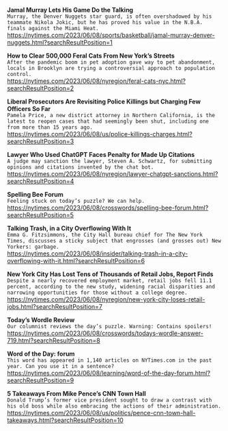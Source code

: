**Jamal Murray Lets His Game Do the Talking**\
`Murray, the Denver Nuggets star guard, is often overshadowed by his teammate Nikola Jokic, but he has proved his value in the N.B.A. finals against the Miami Heat.`\
https://nytimes.com/2023/06/08/sports/basketball/jamal-murray-denver-nuggets.html?searchResultPosition=1

**How to Clear 500,000 Feral Cats From New York’s Streets**\
`After the pandemic boom in pet adoption gave way to pet abandonment, locals in Brooklyn are trying a controversial approach to population control.`\
https://nytimes.com/2023/06/08/nyregion/feral-cats-nyc.html?searchResultPosition=2

**Liberal Prosecutors Are Revisiting Police Killings but Charging Few Officers So Far**\
`Pamela Price, a new district attorney in Northern California, is the latest to reopen cases that had seemingly been shut, including one from more than 15 years ago.`\
https://nytimes.com/2023/06/08/us/police-killings-charges.html?searchResultPosition=3

**Lawyer Who Used ChatGPT Faces Penalty for Made Up Citations**\
`A judge may sanction the lawyer, Steven A. Schwartz, for submitting opinions and citations invented by the chat bot.`\
https://nytimes.com/2023/06/08/nyregion/lawyer-chatgpt-sanctions.html?searchResultPosition=4

**Spelling Bee Forum**\
`Feeling stuck on today’s puzzle? We can help.`\
https://nytimes.com/2023/06/08/crosswords/spelling-bee-forum.html?searchResultPosition=5

**Talking Trash, in a City Overflowing With It**\
`Emma G. Fitzsimmons, the City Hall bureau chief for The New York Times, discusses a sticky subject that engrosses (and grosses out) New Yorkers: garbage.`\
https://nytimes.com/2023/06/08/insider/talking-trash-in-a-city-overflowing-with-it.html?searchResultPosition=6

**New York City Has Lost Tens of Thousands of Retail Jobs, Report Finds**\
`Despite a nearly recovered employment market, retail jobs fell 11.1 percent, according to the new study, widening racial disparities and narrowing opportunities for those without a college degree.`\
https://nytimes.com/2023/06/08/nyregion/new-york-city-loses-retail-jobs.html?searchResultPosition=7

**Today’s Wordle Review**\
`Our columnist reviews the day’s puzzle. Warning: Contains spoilers!`\
https://nytimes.com/2023/06/08/crosswords/todays-wordle-answer-719.html?searchResultPosition=8

**Word of the Day: forum**\
`This word has appeared in 1,140 articles on NYTimes.com in the past year. Can you use it in a sentence?`\
https://nytimes.com/2023/06/08/learning/word-of-the-day-forum.html?searchResultPosition=9

**5 Takeaways From Mike Pence’s CNN Town Hall**\
`Donald Trump’s former vice president sought to draw a contrast with his old boss while also embracing the actions of their administration.`\
https://nytimes.com/2023/06/08/us/politics/pence-cnn-town-hall-takeaways.html?searchResultPosition=10

